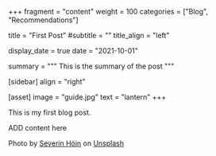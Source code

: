 +++
fragment = "content"
weight = 100
categories = ["Blog", "Recommendations"]

title = "First Post"
#subtitle = ""
title_align = "left"

display_date = true
date = "2021-10-01"

summary = """
This is the summary of the post
"""

[sidebar]
  align = "right"

[asset]
  image = "guide.jpg"
  text = "lantern"
+++

This is my first blog post.

ADD content here




Photo by <a href="https://unsplash.com/@sevhoein?utm_source=unsplash&utm_medium=referral&utm_content=creditCopyText">Severin Höin</a> on <a href="https://unsplash.com/s/photos/guide?utm_source=unsplash&utm_medium=referral&utm_content=creditCopyText">Unsplash</a>
